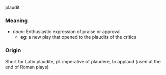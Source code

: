 plaudit
### Meaning
+ _noun_: Enthusiastic expression of praise or approval
    + __eg__: a new play that opened to the plaudits of the critics

### Origin

Short for Latin plaudite, pl. imperative of plaudere, to applaud (used at the end of Roman plays)

